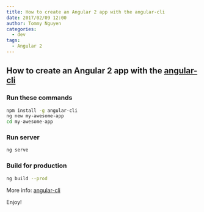 ```yaml
---
title: How to create an Angular 2 app with the angular-cli
date: 2017/02/09 12:00
author: Tommy Nguyen
categories:
  - dev
tags:
  - Angular 2
---
```

## How to create an Angular 2 app with the [angular-cli](https://cli.angular.io/)

### Run these commands

``` bash
npm install -g angular-cli
ng new my-awesome-app
cd my-awesome-app

```

### Run server

``` bash
ng serve
```

### Build for production

``` bash
ng build --prod
```

More info: [angular-cli](https://cli.angular.io/)

Enjoy!